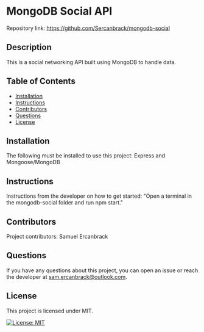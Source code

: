 # MongoDB Social API
  Repository link: https://github.com/Sercanbrack/mongodb-social

  ## Description
  This is a social networking API built using MongoDB to handle data.
  ## Table of Contents
  * [Installation](#installation)
  * [Instructions](#instructions)
  * [Contributors](#contributors)
  * [Questions](#questions)
  * [License](#license)

  ## Installation
  The following must be installed to use this project: Express and Mongoose/MongoDB

  ## Instructions
  Instructions from the developer on how to get started: "Open a terminal in the mongodb-social folder and run npm start."

  ## Contributors
  Project contributors: Samuel Ercanbrack

  ## Questions
  If you have any questions about this project, you can open an issue or reach the developer at sam.ercanbrack@outlook.com.

  ## License
  This project is licensed under MIT.

  [![License: MIT](https://img.shields.io/badge/License-MIT-yellow.svg)](https://opensource.org/licenses/MIT)
